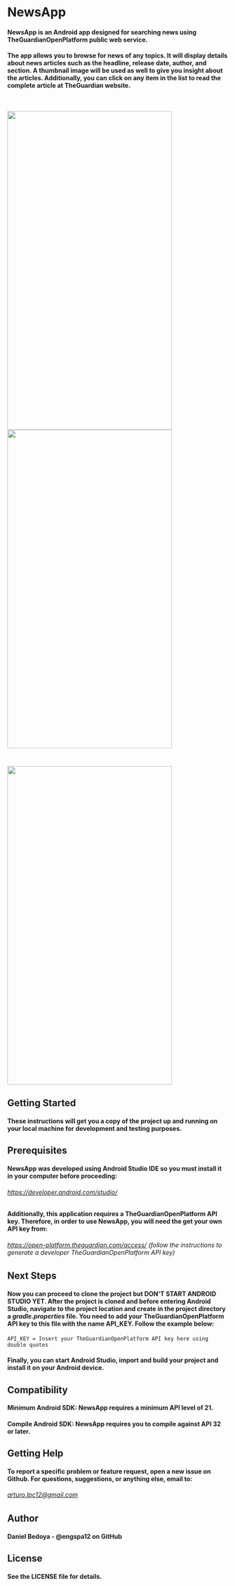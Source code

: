 # NewsApp

#### NewsApp is an Android app designed for searching news using TheGuardianOpenPlatform public web service.

#### The app allows you to browse for news of any topics. It will display details about news articles such as the headline, release date, author, and section. A thumbnail image will be used as well to give you insight about the articles. Additionally, you can click on any item in the list to read the complete article at TheGuardian website.

</br>

<img src="https://firebasestorage.googleapis.com/v0/b/inventoryapp-c8633.appspot.com/o/NewsApp%2F1.png?alt=media&token=726246ba-e2d3-46a4-807d-6b9e591065b6" width="375" height="725"><img height="725" hspace="20"/><img src="https://firebasestorage.googleapis.com/v0/b/inventoryapp-c8633.appspot.com/o/NewsApp%2F2.png?alt=media&token=58d28136-8def-4b02-8a40-68d6859db9bd" width="375" height="725">
<img width="770" vspace="20"/>
<img src="https://firebasestorage.googleapis.com/v0/b/inventoryapp-c8633.appspot.com/o/NewsApp%2F3.png?alt=media&token=bc7e45df-f31c-458a-87f5-241eba2f007d" width="375" height="725">

## Getting Started

#### These instructions will get you a copy of the project up and running on your local machine for development and testing purposes.

## Prerequisites

#### NewsApp was developed using Android Studio IDE so you must install it in your computer before proceeding:

###### https://developer.android.com/studio/

#### Additionally, this application requires a TheGuardianOpenPlatform API key. Therefore, in order to use NewsApp, you will need the get your own API key from:

###### https://open-platform.theguardian.com/access/ (follow the instructions to generate a developer TheGuardianOpenPlatform API key)

## Next Steps

#### Now you can proceed to clone the project but DON'T START ANDROID STUDIO YET. After the project is cloned and before entering Android Studio, navigate to the project location and create in the project directory a ***gradle.properties*** file. You need to add your TheGuardianOpenPlatform API key to this file with the name API_KEY. Follow the example below:

```
API_KEY = Insert your TheGuardianOpenPlatform API key here using double quotes
```

#### Finally, you can start Android Studio, import and build your project and install it on your Android device.

## Compatibility

#### Minimum Android SDK: NewsApp requires a minimum API level of 21.
#### Compile Android SDK: NewsApp requires you to compile against API 32 or later.

## Getting Help

#### To report a specific problem or feature request, open a new issue on Github. For questions, suggestions, or anything else, email to:

###### arturo.lpc12@gmail.com

## Author

#### Daniel Bedoya - @engspa12 on GitHub

## License

#### See the LICENSE file for details.
